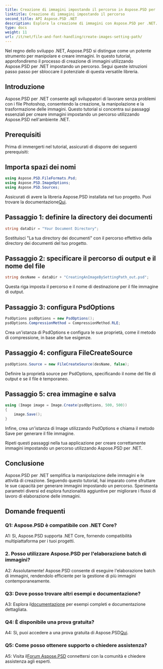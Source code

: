 ```yaml
---
title: Creazione di immagini impostando il percorso in Aspose.PSD per .NET
linktitle: Creazione di immagini impostando il percorso
second_title: API Aspose.PSD .NET
description: Esplora la creazione di immagini con Aspose.PSD per .NET. Segui la nostra guida passo passo e libera il potenziale di questa potente libreria.
type: docs
weight: 11
url: /it/net/file-and-font-handling/create-images-setting-path/
---
```

Nel regno dello sviluppo .NET, Aspose.PSD si distingue come un potente strumento per manipolare e creare immagini. In questo tutorial, approfondiremo il processo di creazione di immagini utilizzando Aspose.PSD per .NET impostando un percorso. Segui queste istruzioni passo passo per sbloccare il potenziale di questa versatile libreria.

## Introduzione

Aspose.PSD per .NET consente agli sviluppatori di lavorare senza problemi con i file Photoshop, consentendo la creazione, la manipolazione e la trasformazione delle immagini. Questo tutorial si concentra sui passaggi essenziali per creare immagini impostando un percorso utilizzando Aspose.PSD nell'ambiente .NET.

## Prerequisiti

Prima di immergerti nel tutorial, assicurati di disporre dei seguenti prerequisiti:

## Importa spazi dei nomi

```csharp
using Aspose.PSD.FileFormats.Psd;
using Aspose.PSD.ImageOptions;
using Aspose.PSD.Sources;
```

Assicurati di avere la libreria Aspose.PSD installata nel tuo progetto. Puoi trovare la documentazione[Qui](https://reference.aspose.com/psd/net/).

## Passaggio 1: definire la directory dei documenti

```csharp
string dataDir = "Your Document Directory";
```

Sostituisci "La tua directory dei documenti" con il percorso effettivo della directory dei documenti del tuo progetto.

## Passaggio 2: specificare il percorso di output e il nome del file

```csharp
string desName = dataDir + "CreatingAnImageBySettingPath_out.psd";
```

Questa riga imposta il percorso e il nome di destinazione per il file immagine di output.

## Passaggio 3: configura PsdOptions

```csharp
PsdOptions psdOptions = new PsdOptions();
psdOptions.CompressionMethod = CompressionMethod.RLE;
```

Crea un'istanza di PsdOptions e configura le sue proprietà, come il metodo di compressione, in base alle tue esigenze.

## Passaggio 4: configura FileCreateSource

```csharp
psdOptions.Source = new FileCreateSource(desName, false);
```

Definire la proprietà source per PsdOptions, specificando il nome del file di output e se il file è temporaneo.

## Passaggio 5: crea immagine e salva

```csharp
using (Image image = Image.Create(psdOptions, 500, 500))
{
    image.Save();
}
```

Infine, crea un'istanza di Image utilizzando PsdOptions e chiama il metodo Save per generare il file immagine.

Ripeti questi passaggi nella tua applicazione per creare correttamente immagini impostando un percorso utilizzando Aspose.PSD per .NET.

## Conclusione

Aspose.PSD per .NET semplifica la manipolazione delle immagini e le attività di creazione. Seguendo questo tutorial, hai imparato come sfruttare le sue capacità per generare immagini impostando un percorso. Sperimenta parametri diversi ed esplora funzionalità aggiuntive per migliorare i flussi di lavoro di elaborazione delle immagini.

## Domande frequenti

### Q1: Aspose.PSD è compatibile con .NET Core?

A1: Sì, Aspose.PSD supporta .NET Core, fornendo compatibilità multipiattaforma per i tuoi progetti.

### 2. Posso utilizzare Aspose.PSD per l'elaborazione batch di immagini?

A2: Assolutamente! Aspose.PSD consente di eseguire l'elaborazione batch di immagini, rendendolo efficiente per la gestione di più immagini contemporaneamente.

### Q3: Dove posso trovare altri esempi e documentazione?

 A3: Esplora il[documentazione](https://reference.aspose.com/psd/net/) per esempi completi e documentazione dettagliata.

### Q4: È disponibile una prova gratuita?

 A4: Sì, puoi accedere a una prova gratuita di Aspose.PSD[Qui](https://releases.aspose.com/).

### Q5: Come posso ottenere supporto o chiedere assistenza?

 A5: Visita il[Forum Aspose.PSD](https://forum.aspose.com/c/psd/34) connettersi con la comunità e chiedere assistenza agli esperti.